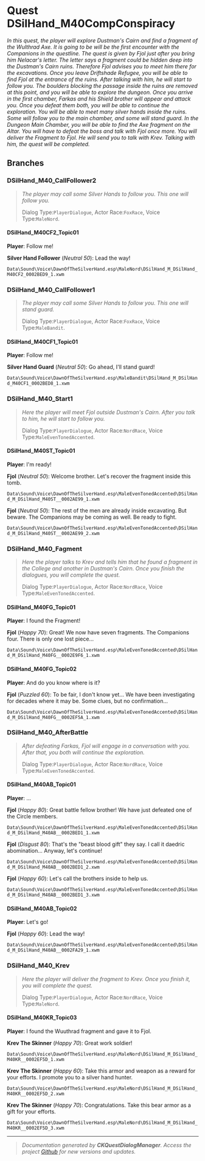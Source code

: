 # Quest DSilHand_M40CompConspiracy

_In this quest, the player will explore Dustman's Cairn and find a fragment of the Wulthrad Axe. It is going to be will be the first encounter with the Companions in the questline. The quest is given by Fjol just after you bring him Nelacar's letter. The letter says a fragment could be hidden deep into the Dustman's Cairn ruins. Therefore Fjol advises you to meet him there for the excavations. Once you leave Driftshade Refugee, you will be able to find Fjol at the entrance of the ruins. After talking with him, he will start to follow you. The boulders blocking the passage inside the ruins are removed at this point, and you will be able to explore the dungeon. Once you arrive in the first chamber, Farkas and his Shield brother will appear and attack you. Once you defeat them both, you will be able to continue the exploration. You will be able to meet many silver hands inside the ruins. Some will follow you to the main chamber, and some will stand guard. In the Dungeon Main Chamber, you will be able to find the Axe fragment on the Altar. You will have to defeat the boss and talk with Fjol once more. You will deliver the Fragment to Fjol. He will send you to talk with Krev. Talking with him, the quest will be completed._

## Branches
### DSilHand_M40_CallFollower2
> _The player may call some Silver Hands to follow you. This one will follow you._
> 
> Dialog Type:``PlayerDialogue``, Actor Race:``FoxRace``, Voice Type:``MaleNord``.

#### DSilHand_M40CF2_Topic01

**Player**: Follow me!

**Silver Hand Follower** (*Neutral 50*): Lead the way!    

``Data\Sound\Voice\DawnOfTheSilverHand.esp\MaleNord\DSilHand_M_DSilHand_M40CF2_0002BED9_1.xwm``    


### DSilHand_M40_CallFollower1
> _The player may call some Silver Hands to follow you. This one will stand guard._
> 
> Dialog Type:``PlayerDialogue``, Actor Race:``FoxRace``, Voice Type:``MaleBandit``.

#### DSilHand_M40CF1_Topic01

**Player**: Follow me!

**Silver Hand Guard** (*Neutral 50*): Go ahead, I'll stand guard!    

``Data\Sound\Voice\DawnOfTheSilverHand.esp\MaleBandit\DSilHand_M_DSilHand_M40CF1_0002BED8_1.xwm``    


### DSilHand_M40_Start1
> _Here the player will meet Fjol outside Dustman's Cairn.  After you talk to him, he will start to follow you._
> 
> Dialog Type:``PlayerDialogue``, Actor Race:``NordRace``, Voice Type:``MaleEvenTonedAccented``.

#### DSilHand_M40ST_Topic01

**Player**: I'm ready!

**Fjol** (*Neutral 50*): Welcome brother.  Let's recover the fragment inside this tomb.    

``Data\Sound\Voice\DawnOfTheSilverHand.esp\MaleEvenTonedAccented\DSilHand_M_DSilHand_M40ST__0002AE99_1.xwm``    

**Fjol** (*Neutral 50*): The rest of the men are already inside excavating. But beware. The Companions may be coming as well. Be ready to fight.    

``Data\Sound\Voice\DawnOfTheSilverHand.esp\MaleEvenTonedAccented\DSilHand_M_DSilHand_M40ST__0002AE99_2.xwm``    


### DSilHand_M40_Fagment
> _Here the player talks to Krev and tells him that he found a fragment in the College and another in Dustman's Cairn. Once you finish the dialogues, you will complete the quest._
> 
> Dialog Type:``PlayerDialogue``, Actor Race:``NordRace``, Voice Type:``MaleEvenTonedAccented``.

#### DSilHand_M40FG_Topic01

**Player**: I found the Fragment!

**Fjol** (*Happy 70*): Great! We now have seven fragments. The Companions four.  There is only one lost piece...    

``Data\Sound\Voice\DawnOfTheSilverHand.esp\MaleEvenTonedAccented\DSilHand_M_DSilHand_M40FG__0002E9F6_1.xwm``    


#### DSilHand_M40FG_Topic02

**Player**: And do you know where is it?

**Fjol** (*Puzzled 60*): To be fair, I don't know yet... We have been investigating for decades where it may be. Some clues, but no confirmation...    

``Data\Sound\Voice\DawnOfTheSilverHand.esp\MaleEvenTonedAccented\DSilHand_M_DSilHand_M40FG__0002EF5A_1.xwm``    


### DSilHand_M40_AfterBattle
> _After defeating Farkas, Fjol will engage in a conversation with you. After that, you both will continue the exploration._
> 
> Dialog Type:``PlayerDialogue``, Actor Race:``NordRace``, Voice Type:``MaleEvenTonedAccented``.

#### DSilHand_M40AB_Topic01

**Player**: ...

**Fjol** (*Happy 80*): Great battle fellow brother! We have just defeated one of the Circle members.    

``Data\Sound\Voice\DawnOfTheSilverHand.esp\MaleEvenTonedAccented\DSilHand_M_DSilHand_M40AB__0002BED1_1.xwm``    

**Fjol** (*Disgust 80*): That's the "beast blood gift" they say. I call it daedric abomination...  Anyway, let's continue!    

``Data\Sound\Voice\DawnOfTheSilverHand.esp\MaleEvenTonedAccented\DSilHand_M_DSilHand_M40AB__0002BED1_2.xwm``    

**Fjol** (*Happy 60*): Let's call the brothers inside to help us.     

``Data\Sound\Voice\DawnOfTheSilverHand.esp\MaleEvenTonedAccented\DSilHand_M_DSilHand_M40AB__0002BED1_3.xwm``    


#### DSilHand_M40AB_Topic02

**Player**: Let's go!

**Fjol** (*Happy 60*): Lead the way!    

``Data\Sound\Voice\DawnOfTheSilverHand.esp\MaleEvenTonedAccented\DSilHand_M_DSilHand_M40AB__0002FA29_1.xwm``    


### DSilHand_M40_Krev
> _Here the player will deliver the fragment to Krev. Once you finish it, you will complete the quest._
> 
> Dialog Type:``PlayerDialogue``, Actor Race:``NordRace``, Voice Type:``MaleNord``.

#### DSilHand_M40KR_Topic03

**Player**: I found the Wuuthrad fragment and gave it to Fjol.

**Krev The Skinner** (*Happy 70*): Great work soldier!    

``Data\Sound\Voice\DawnOfTheSilverHand.esp\MaleNord\DSilHand_M_DSilHand_M40KR__0002EF5D_1.xwm``    

**Krev The Skinner** (*Happy 60*): Take this armor and weapon as a reward for your efforts. I promote you to  a silver hand hunter.    

``Data\Sound\Voice\DawnOfTheSilverHand.esp\MaleNord\DSilHand_M_DSilHand_M40KR__0002EF5D_2.xwm``    

**Krev The Skinner** (*Happy 70*): Congratulations. Take this bear armor as a gift for your efforts.    

``Data\Sound\Voice\DawnOfTheSilverHand.esp\MaleNord\DSilHand_M_DSilHand_M40KR__0002EF5D_3.xwm``    





*****

> _Documentation generated by **CKQuestDialogManager**. Access the project <a href="https://github.com/AndersonPaschoalon/CreationKit-DialogDocGen.git" target="_blank">Github</a> for new versions and updates._


